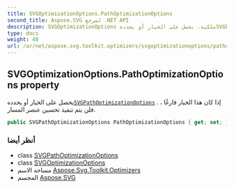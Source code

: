 ```yaml
---
title: SVGOptimizationOptions.PathOptimizationOptions
second_title: Aspose.SVG لمرجع .NET API
description: SVGOptimizationOptions ملكية. يحصل على الخيار أو يحددهSVGPathOptimizationOptions . إذا كان هذا الخيار فارغًا  فلن يتم تنفيذ تحسين عنصر المسار.
type: docs
weight: 40
url: /ar/net/aspose.svg.toolkit.optimizers/svgoptimizationoptions/pathoptimizationoptions/
---
```

## SVGOptimizationOptions.PathOptimizationOptions property

يحصل على الخيار أو يحدده[`SVGPathOptimizationOptions`](../../svgpathoptimizationoptions/) . إذا كان هذا الخيار فارغًا ، فلن يتم تنفيذ تحسين عنصر المسار.

```csharp
public SVGPathOptimizationOptions PathOptimizationOptions { get; set; }
```

### أنظر أيضا

* class [SVGPathOptimizationOptions](../../svgpathoptimizationoptions/)
* class [SVGOptimizationOptions](../)
* مساحة الاسم [Aspose.Svg.Toolkit.Optimizers](../../svgoptimizationoptions/)
* المجسم [Aspose.SVG](../../../)


